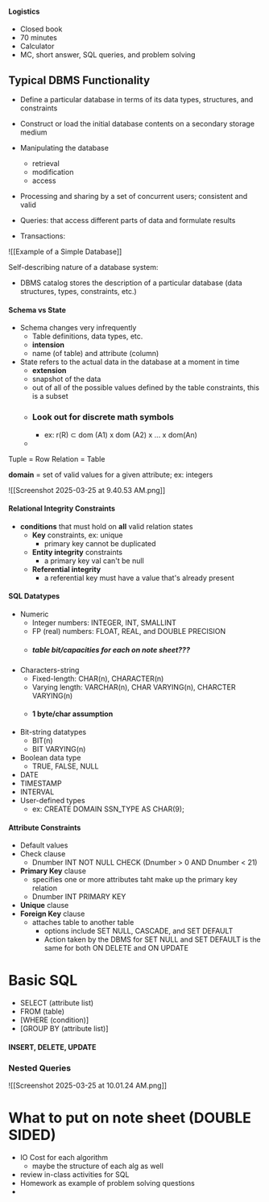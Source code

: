 #### Logistics
- Closed book
- 70 minutes
- Calculator
- MC, short answer, SQL queries, and problem solving

## Typical DBMS Functionality
- Define a particular database in terms of its data types, structures, and constraints
- Construct or load the initial database contents on a secondary storage medium
- Manipulating the database
	- retrieval
	- modification
	- access
- Processing and sharing by a set of concurrent users; consistent and valid

- Queries: that access different parts of data and formulate results
- Transactions:

![[Example of a Simple Database]]


Self-describing nature of a database system:
- DBMS catalog stores the description of a particular database (data structures, types, constraints, etc.)

#### Schema vs State
- Schema changes very infrequently
	- Table definitions, data types, etc.
	- **intension**
	- name (of table) and attribute (column)
- State refers to the actual data in the database at a moment in time
	- **extension**
	- snapshot of the data
	- out of all of the possible values defined by the table constraints, this is a subset
	- ### Look out for discrete math symbols
		- ex: r(R) ⊂ dom (A1) x dom (A2) x ... x dom(An)
	- 

Tuple = Row
Relation = Table

**domain** = set of valid values for a given attribute; ex: integers

![[Screenshot 2025-03-25 at 9.40.53 AM.png]]

#### Relational Integrity Constraints
- **conditions** that must hold on **all** valid relation states
	- **Key** constraints, ex: unique
		- primary key cannot be duplicated
	- **Entity integrity** constraints
		- a primary key val can't be null
	- **Referential integrity**
		- a referential key must have a value that's already present

#### SQL Datatypes
- Numeric
	- Integer numbers: INTEGER, INT, SMALLINT
	- FP (real) numbers: FLOAT, REAL, and DOUBLE PRECISION
	- ##### table bit/capacities for each on note sheet???
- Characters-string
	- Fixed-length: CHAR(n), CHARACTER(n)
	- Varying length: VARCHAR(n), CHAR VARYING(n), CHARCTER VARYING(n)
	- #### 1 byte/char assumption
- Bit-string datatypes
	- BIT(n)
	- BIT VARYING(n)
- Boolean data type
	- TRUE, FALSE, NULL
- DATE
- TIMESTAMP
- INTERVAL
- User-defined types
	- ex: CREATE DOMAIN SSN_TYPE AS CHAR(9);

#### Attribute Constraints
- Default values
- Check clause
	- Dnumber INT NOT NULL CHECK (Dnumber > 0 AND Dnumber < 21)
- **Primary Key** clause
	- specifies one or more attributes taht make up the primary key relation
	- Dnumber INT PRIMARY KEY
- **Unique** clause
- **Foreign Key** clause
	- attaches table to another table
		- options include SET NULL, CASCADE, and SET DEFAULT
		- Action taken by the DBMS for SET NULL and SET DEFAULT is the same for both ON DELETE and ON UPDATE

# Basic SQL
- SELECT (attribute list)
- FROM (table)
- \[WHERE (condition)\]
- \[GROUP BY (attribute list)\]
#### INSERT, DELETE, UPDATE

### Nested Queries

![[Screenshot 2025-03-25 at 10.01.24 AM.png]]

# What to put on note sheet (DOUBLE SIDED)
- IO Cost for each algorithm
	- maybe the structure of each alg as well
- review in-class activities for SQL
- Homework as example of problem solving questions
- 